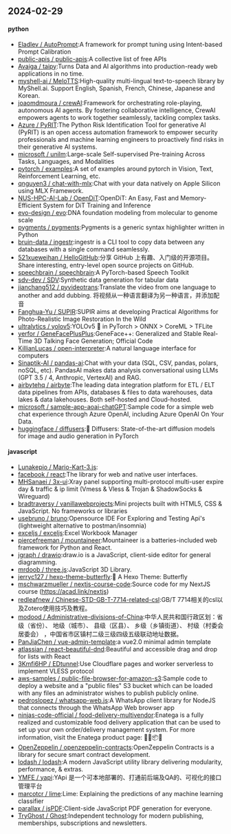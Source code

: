 ## 2024-02-29

#### python
* [Eladlev / AutoPrompt](https://github.com/Eladlev/AutoPrompt):A framework for prompt tuning using Intent-based Prompt Calibration
* [public-apis / public-apis](https://github.com/public-apis/public-apis):A collective list of free APIs
* [Avaiga / taipy](https://github.com/Avaiga/taipy):Turns Data and AI algorithms into production-ready web applications in no time.
* [myshell-ai / MeloTTS](https://github.com/myshell-ai/MeloTTS):High-quality multi-lingual text-to-speech library by MyShell.ai. Support English, Spanish, French, Chinese, Japanese and Korean.
* [joaomdmoura / crewAI](https://github.com/joaomdmoura/crewAI):Framework for orchestrating role-playing, autonomous AI agents. By fostering collaborative intelligence, CrewAI empowers agents to work together seamlessly, tackling complex tasks.
* [Azure / PyRIT](https://github.com/Azure/PyRIT):The Python Risk Identification Tool for generative AI (PyRIT) is an open access automation framework to empower security professionals and machine learning engineers to proactively find risks in their generative AI systems.
* [microsoft / unilm](https://github.com/microsoft/unilm):Large-scale Self-supervised Pre-training Across Tasks, Languages, and Modalities
* [pytorch / examples](https://github.com/pytorch/examples):A set of examples around pytorch in Vision, Text, Reinforcement Learning, etc.
* [qnguyen3 / chat-with-mlx](https://github.com/qnguyen3/chat-with-mlx):Chat with your data natively on Apple Silicon using MLX Framework.
* [NUS-HPC-AI-Lab / OpenDiT](https://github.com/NUS-HPC-AI-Lab/OpenDiT):OpenDiT: An Easy, Fast and Memory-Efficient System for DiT Training and Inference
* [evo-design / evo](https://github.com/evo-design/evo):DNA foundation modeling from molecular to genome scale
* [pygments / pygments](https://github.com/pygments/pygments):Pygments is a generic syntax highlighter written in Python
* [bruin-data / ingestr](https://github.com/bruin-data/ingestr):ingestr is a CLI tool to copy data between any databases with a single command seamlessly.
* [521xueweihan / HelloGitHub](https://github.com/521xueweihan/HelloGitHub):分享 GitHub 上有趣、入门级的开源项目。Share interesting, entry-level open source projects on GitHub.
* [speechbrain / speechbrain](https://github.com/speechbrain/speechbrain):A PyTorch-based Speech Toolkit
* [sdv-dev / SDV](https://github.com/sdv-dev/SDV):Synthetic data generation for tabular data
* [jianchang512 / pyvideotrans](https://github.com/jianchang512/pyvideotrans):Translate the video from one language to another and add dubbing. 将视频从一种语言翻译为另一种语言，并添加配音
* [Fanghua-Yu / SUPIR](https://github.com/Fanghua-Yu/SUPIR):SUPIR aims at developing Practical Algorithms for Photo-Realistic Image Restoration In the Wild
* [ultralytics / yolov5](https://github.com/ultralytics/yolov5):YOLOv5 🚀 in PyTorch > ONNX > CoreML > TFLite
* [yerfor / GeneFacePlusPlus](https://github.com/yerfor/GeneFacePlusPlus):GeneFace++: Generalized and Stable Real-Time 3D Talking Face Generation; Official Code
* [KillianLucas / open-interpreter](https://github.com/KillianLucas/open-interpreter):A natural language interface for computers
* [Sinaptik-AI / pandas-ai](https://github.com/Sinaptik-AI/pandas-ai):Chat with your data (SQL, CSV, pandas, polars, noSQL, etc). PandasAI makes data analysis conversational using LLMs (GPT 3.5 / 4, Anthropic, VertexAI) and RAG.
* [airbytehq / airbyte](https://github.com/airbytehq/airbyte):The leading data integration platform for ETL / ELT data pipelines from APIs, databases & files to data warehouses, data lakes & data lakehouses. Both self-hosted and Cloud-hosted.
* [microsoft / sample-app-aoai-chatGPT](https://github.com/microsoft/sample-app-aoai-chatGPT):Sample code for a simple web chat experience through Azure OpenAI, including Azure OpenAI On Your Data.
* [huggingface / diffusers](https://github.com/huggingface/diffusers):🤗 Diffusers: State-of-the-art diffusion models for image and audio generation in PyTorch

#### javascript
* [Lunakepio / Mario-Kart-3.js](https://github.com/Lunakepio/Mario-Kart-3.js):
* [facebook / react](https://github.com/facebook/react):The library for web and native user interfaces.
* [MHSanaei / 3x-ui](https://github.com/MHSanaei/3x-ui):Xray panel supporting multi-protocol multi-user expire day & traffic & ip limit (Vmess & Vless & Trojan & ShadowSocks & Wireguard)
* [bradtraversy / vanillawebprojects](https://github.com/bradtraversy/vanillawebprojects):Mini projects built with HTML5, CSS & JavaScript. No frameworks or libraries
* [usebruno / bruno](https://github.com/usebruno/bruno):Opensource IDE For Exploring and Testing Api's (lightweight alternative to postman/insomnia)
* [exceljs / exceljs](https://github.com/exceljs/exceljs):Excel Workbook Manager
* [piercefreeman / mountaineer](https://github.com/piercefreeman/mountaineer):Mountaineer is a batteries-included web framework for Python and React.
* [jgraph / drawio](https://github.com/jgraph/drawio):draw.io is a JavaScript, client-side editor for general diagramming.
* [mrdoob / three.js](https://github.com/mrdoob/three.js):JavaScript 3D Library.
* [jerryc127 / hexo-theme-butterfly](https://github.com/jerryc127/hexo-theme-butterfly):🦋 A Hexo Theme: Butterfly
* [mschwarzmueller / nextjs-course-code](https://github.com/mschwarzmueller/nextjs-course-code):Source code for my NextJS course (https://acad.link/nextjs)
* [redleafnew / Chinese-STD-GB-T-7714-related-csl](https://github.com/redleafnew/Chinese-STD-GB-T-7714-related-csl):GB/T 7714相关的csl以及Zotero使用技巧及教程。
* [modood / Administrative-divisions-of-China](https://github.com/modood/Administrative-divisions-of-China):中华人民共和国行政区划：省级（省份）、 地级（城市）、 县级（区县）、 乡级（乡镇街道）、 村级（村委会居委会） ，中国省市区镇村二级三级四级五级联动地址数据。
* [PanJiaChen / vue-admin-template](https://github.com/PanJiaChen/vue-admin-template):a vue2.0 minimal admin template
* [atlassian / react-beautiful-dnd](https://github.com/atlassian/react-beautiful-dnd):Beautiful and accessible drag and drop for lists with React
* [3Kmfi6HP / EDtunnel](https://github.com/3Kmfi6HP/EDtunnel):Use Cloudflare pages and worker serverless to implement VLESS protocol
* [aws-samples / public-file-browser-for-amazon-s3](https://github.com/aws-samples/public-file-browser-for-amazon-s3):Sample code to deploy a website and a "public files" S3 bucket which can be loaded with any files an administrator wishes to publish publicly online.
* [pedroslopez / whatsapp-web.js](https://github.com/pedroslopez/whatsapp-web.js):A WhatsApp client library for NodeJS that connects through the WhatsApp Web browser app
* [ninjas-code-official / food-delivery-multivendor](https://github.com/ninjas-code-official/food-delivery-multivendor):Enatega is a fully realized and customizable food delivery application that can be used to set up your own order/delivery management system. For more information, visit the Enatega product page: 🚀🛒📦🌐
* [OpenZeppelin / openzeppelin-contracts](https://github.com/OpenZeppelin/openzeppelin-contracts):OpenZeppelin Contracts is a library for secure smart contract development.
* [lodash / lodash](https://github.com/lodash/lodash):A modern JavaScript utility library delivering modularity, performance, & extras.
* [YMFE / yapi](https://github.com/YMFE/yapi):YApi 是一个可本地部署的、打通前后端及QA的、可视化的接口管理平台
* [marcotcr / lime](https://github.com/marcotcr/lime):Lime: Explaining the predictions of any machine learning classifier
* [parallax / jsPDF](https://github.com/parallax/jsPDF):Client-side JavaScript PDF generation for everyone.
* [TryGhost / Ghost](https://github.com/TryGhost/Ghost):Independent technology for modern publishing, memberships, subscriptions and newsletters.
